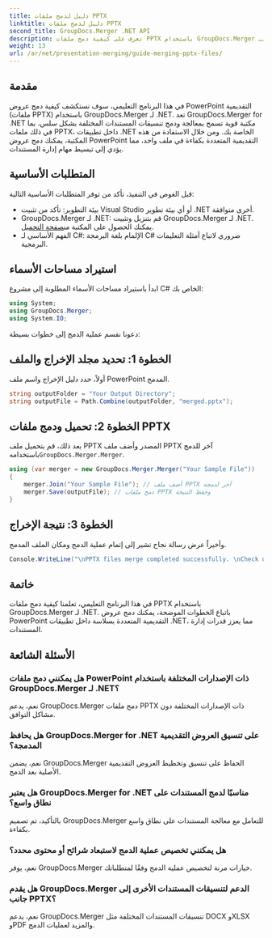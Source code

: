 ```yaml
---
title: دليل لدمج ملفات PPTX
linktitle: دليل لدمج ملفات PPTX
second_title: GroupDocs.Merger .NET API
description: تعرف على كيفية دمج ملفات PPTX باستخدام GroupDocs.Merger لـ .NET. قم بتبسيط إدارة المستندات باستخدام مكتبة .NET القوية هذه.
weight: 13
url: /ar/net/presentation-merging/guide-merging-pptx-files/
---
```

## مقدمة
في هذا البرنامج التعليمي، سوف نستكشف كيفية دمج عروض PowerPoint التقديمية (ملفات PPTX) باستخدام GroupDocs.Merger لـ .NET. تعد GroupDocs.Merger for .NET مكتبة قوية تسمح بمعالجة ودمج تنسيقات المستندات المختلفة بشكل سلس، بما في ذلك ملفات PPTX، داخل تطبيقات .NET الخاصة بك. ومن خلال الاستفادة من هذه المكتبة، يمكنك دمج عروض PowerPoint التقديمية المتعددة بكفاءة في ملف واحد، مما يؤدي إلى تبسيط مهام إدارة المستندات.
## المتطلبات الأساسية
قبل الغوص في التنفيذ، تأكد من توفر المتطلبات الأساسية التالية:
- بيئة التطوير: تأكد من تثبيت Visual Studio أو أي بيئة تطوير .NET أخرى متوافقة.
- GroupDocs.Merger لـ .NET: قم بتنزيل وتثبيت GroupDocs.Merger لـ .NET. يمكنك الحصول على المكتبة من[صفحة التحميل](https://releases.groupdocs.com/merger/net/).
- الفهم الأساسي لـ C#: الإلمام بلغة البرمجة C# ضروري لاتباع أمثلة التعليمات البرمجية.

## استيراد مساحات الأسماء
ابدأ باستيراد مساحات الأسماء المطلوبة إلى مشروع C# الخاص بك:
```csharp
using System; 
using GroupDocs.Merger;
using System.IO;
```

دعونا نقسم عملية الدمج إلى خطوات بسيطة:
## الخطوة 1: تحديد مجلد الإخراج والملف
أولاً، حدد دليل الإخراج واسم ملف PowerPoint المدمج.
```csharp
string outputFolder = "Your Output Directory";
string outputFile = Path.Combine(outputFolder, "merged.pptx");
```
## الخطوة 2: تحميل ودمج ملفات PPTX
 بعد ذلك، قم بتحميل ملف PPTX المصدر وأضف ملف PPTX آخر للدمج باستخدامه`GroupDocs.Merger.Merger`.
```csharp
using (var merger = new GroupDocs.Merger.Merger("Your Sample File"))
{
    merger.Join("Your Sample File"); // أضف ملف PPTX آخر لدمجه
    merger.Save(outputFile); // دمج ملفات PPTX وحفظ النتيجة
}
```
## الخطوة 3: نتيجة الإخراج
وأخيراً عرض رسالة نجاح تشير إلى إتمام عملية الدمج ومكان الملف المدمج.
```csharp
Console.WriteLine("\nPPTX files merge completed successfully. \nCheck output in {0}", outputFolder);
```

## خاتمة
في هذا البرنامج التعليمي، تعلمنا كيفية دمج ملفات PPTX باستخدام GroupDocs.Merger لـ .NET. باتباع الخطوات الموضحة، يمكنك دمج عروض PowerPoint التقديمية المتعددة بسلاسة داخل تطبيقات .NET، مما يعزز قدرات إدارة المستندات.

## الأسئلة الشائعة
### هل يمكنني دمج ملفات PowerPoint ذات الإصدارات المختلفة باستخدام GroupDocs.Merger لـ .NET؟
نعم، يدعم GroupDocs.Merger دمج ملفات PPTX ذات الإصدارات المختلفة دون مشاكل التوافق.
### هل يحافظ GroupDocs.Merger for .NET على تنسيق العروض التقديمية المدمجة؟
نعم، يضمن GroupDocs.Merger الحفاظ على تنسيق وتخطيط العروض التقديمية الأصلية بعد الدمج.
### هل يعتبر GroupDocs.Merger for .NET مناسبًا لدمج المستندات على نطاق واسع؟
بالتأكيد، تم تصميم GroupDocs.Merger للتعامل مع معالجة المستندات على نطاق واسع بكفاءة.
### هل يمكنني تخصيص عملية الدمج لاستبعاد شرائح أو محتوى محدد؟
نعم، يوفر GroupDocs.Merger خيارات مرنة لتخصيص عملية الدمج وفقًا لمتطلباتك.
### هل يقدم GroupDocs.Merger الدعم لتنسيقات المستندات الأخرى إلى جانب PPTX؟
نعم، يدعم GroupDocs.Merger تنسيقات المستندات المختلفة مثل DOCX وXLSX وPDF والمزيد لعمليات الدمج.